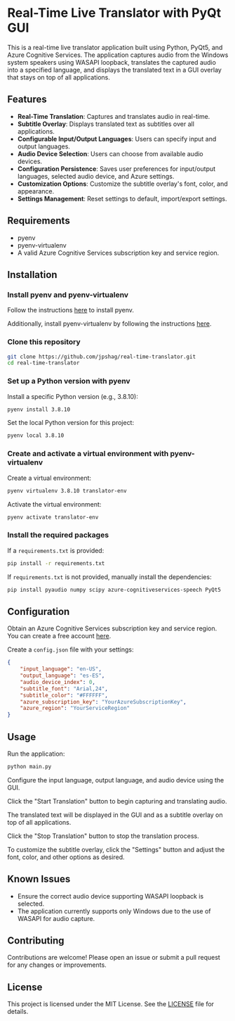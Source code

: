 
# Real-Time Live Translator with PyQt GUI

This is a real-time live translator application built using Python, PyQt5, and Azure Cognitive Services. The application captures audio from the Windows system speakers using WASAPI loopback, translates the captured audio into a specified language, and displays the translated text in a GUI overlay that stays on top of all applications.

## Features
- **Real-Time Translation**: Captures and translates audio in real-time.
- **Subtitle Overlay**: Displays translated text as subtitles over all applications.
- **Configurable Input/Output Languages**: Users can specify input and output languages.
- **Audio Device Selection**: Users can choose from available audio devices.
- **Configuration Persistence**: Saves user preferences for input/output languages, selected audio device, and Azure settings.
- **Customization Options**: Customize the subtitle overlay's font, color, and appearance.
- **Settings Management**: Reset settings to default, import/export settings.

## Requirements
- pyenv
- pyenv-virtualenv
- A valid Azure Cognitive Services subscription key and service region.

## Installation

### Install pyenv and pyenv-virtualenv
Follow the instructions [here](https://github.com/pyenv/pyenv) to install pyenv.

Additionally, install pyenv-virtualenv by following the instructions [here](https://github.com/pyenv/pyenv-virtualenv).

### Clone this repository
```sh
git clone https://github.com/jpshag/real-time-translator.git
cd real-time-translator
```

### Set up a Python version with pyenv
Install a specific Python version (e.g., 3.8.10):
```sh
pyenv install 3.8.10
```

Set the local Python version for this project:
```sh
pyenv local 3.8.10
```

### Create and activate a virtual environment with pyenv-virtualenv
Create a virtual environment:
```sh
pyenv virtualenv 3.8.10 translator-env
```

Activate the virtual environment:
```sh
pyenv activate translator-env
```

### Install the required packages
If a `requirements.txt` is provided:
```sh
pip install -r requirements.txt
```

If `requirements.txt` is not provided, manually install the dependencies:
```sh
pip install pyaudio numpy scipy azure-cognitiveservices-speech PyQt5
```

## Configuration
Obtain an Azure Cognitive Services subscription key and service region. You can create a free account [here](https://azure.microsoft.com/free/cognitive-services/).

Create a `config.json` file with your settings:
```json
{
    "input_language": "en-US",
    "output_language": "es-ES",
    "audio_device_index": 0,
    "subtitle_font": "Arial,24",
    "subtitle_color": "#FFFFFF",
    "azure_subscription_key": "YourAzureSubscriptionKey",
    "azure_region": "YourServiceRegion"
}
```

## Usage
Run the application:
```sh
python main.py
```

Configure the input language, output language, and audio device using the GUI.

Click the "Start Translation" button to begin capturing and translating audio.

The translated text will be displayed in the GUI and as a subtitle overlay on top of all applications.

Click the "Stop Translation" button to stop the translation process.

To customize the subtitle overlay, click the "Settings" button and adjust the font, color, and other options as desired.

## Known Issues
- Ensure the correct audio device supporting WASAPI loopback is selected.
- The application currently supports only Windows due to the use of WASAPI for audio capture.

## Contributing
Contributions are welcome! Please open an issue or submit a pull request for any changes or improvements.

## License
This project is licensed under the MIT License. See the [LICENSE](LICENSE) file for details.
